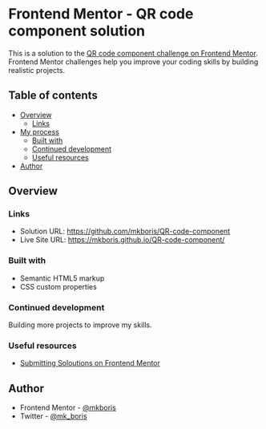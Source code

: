 # Frontend Mentor - QR code component solution

This is a solution to the [QR code component challenge on Frontend Mentor](https://www.frontendmentor.io/challenges/qr-code-component-iux_sIO_H). Frontend Mentor challenges help you improve your coding skills by building realistic projects. 

## Table of contents

- [Overview](#overview)
  - [Links](#links)
- [My process](#my-process)
  - [Built with](#built-with)
  - [Continued development](#continued-development)
  - [Useful resources](#useful-resources)
- [Author](#author)

## Overview

### Links

- Solution URL: https://github.com/mkboris/QR-code-component
- Live Site URL: https://mkboris.github.io/QR-code-component/


### Built with

- Semantic HTML5 markup
- CSS custom properties

### Continued development

Building more projects to improve my skills.

### Useful resources

- [Submitting Soloutions on Frontend Mentor](https://medium.com/frontend-mentor/a-complete-guide-to-submitting-solutions-on-frontend-mentor-ac6384162248) 

## Author

- Frontend Mentor - [@mkboris](https://www.frontendmentor.io/profile/mkboris)
- Twitter - [@mk_boris](https://www.twitter.com/mk_boris)


